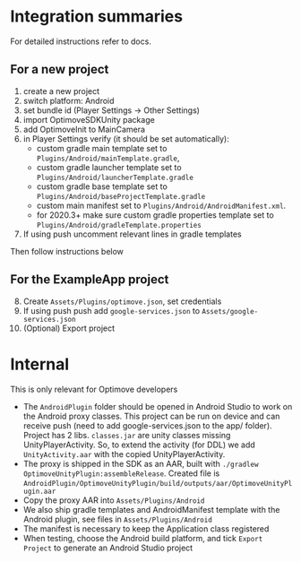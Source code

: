 # Integration summaries

For detailed instructions refer to docs.

## For a new project

1. create a new project
2. switch platform: Android
3. set bundle id (Player Settings -> Other Settings)
4. import OptimoveSDKUnity package
5. add OptimoveInit to MainCamera
6. in Player Settings verify (it should be set automatically):
    - custom gradle main template set to `Plugins/Android/mainTemplate.gradle`,
    - custom gradle launcher template set to `Plugins/Android/launcherTemplate.gradle`
    - custom gradle base template set to `Plugins/Android/baseProjectTemplate.gradle`
    - custom main manifest set to `Plugins/Android/AndroidManifest.xml`.
    - for 2020.3+ make sure custom gradle properties template set to `Plugins/Android/gradleTemplate.properties`
7. If using push uncomment relevant lines in gradle templates

Then follow instructions below

## For the ExampleApp project

8. Create `Assets/Plugins/optimove.json`, set credentials
9. If using push push add `google-services.json` to `Assets/google-services.json`
10. (Optional) Export project

# Internal

This is only relevant for Optimove developers

- The `AndroidPlugin` folder should be opened in Android Studio to work on the Android proxy classes. This project can be run on device and can receive push (need to add google-services.json to the app/ folder). Project has 2 libs. `classes.jar` are unity classes missing UnityPlayerActivity. So, to extend the activity (for DDL) we add `UnityActivity.aar` with the copied UnityPlayerActivity.
- The proxy is shipped in the SDK as an AAR, built with `./gradlew OptimoveUnityPlugin:assembleRelease`. Created file is `AndroidPlugin/OptimoveUnityPlugin/build/outputs/aar/OptimoveUnityPlugin.aar`
- Copy the proxy AAR into `Assets/Plugins/Android`
- We also ship gradle templates and AndroidManifest template with the Android plugin, see files in `Assets/Plugins/Android`
- The manifest is necessary to keep the Application class registered
- When testing, choose the Android build platform, and tick `Export Project` to generate an Android Studio project